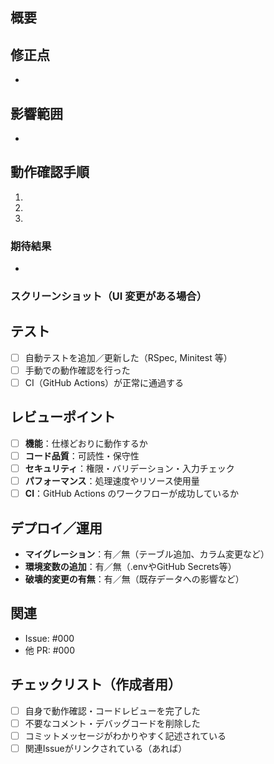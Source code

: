 ## 概要
<!-- この PR の目的・背景を 1～2 行で記載してください（例：バグ修正、UI改善、パフォーマンス向上など） -->

## 修正点
<!-- 主な変更点を箇条書きで記載してください（例：バリデーション追加、デザイン調整など） -->
- 

## 影響範囲
<!-- この変更が影響する画面・機能・ファイルなどを記載してください（例：todo一覧画面、Userモデルなど） -->
- 

## 動作確認手順
<!-- レビュアーが確認しやすいように、操作手順を具体的に記載してください -->
1. 
2. 
3. 

### 期待結果
<!-- 上記の操作を行った際に、どう表示・動作すべきかを記載してください -->
- 

### スクリーンショット（UI 変更がある場合）
<!-- 変更前後のスクリーンショットやGIFを貼ってください。なければ省略可能です -->

## テスト
<!-- 自動・手動を問わず、実施したテストの種類をチェックしてください -->
- [ ] 自動テストを追加／更新した（RSpec, Minitest 等）
- [ ] 手動での動作確認を行った
- [ ] CI（GitHub Actions）が正常に通過する

## レビューポイント
<!-- レビュアーに特に見てほしい点があればチェックを入れてください -->
- [ ] **機能**：仕様どおりに動作するか  
- [ ] **コード品質**：可読性・保守性  
- [ ] **セキュリティ**：権限・バリデーション・入力チェック  
- [ ] **パフォーマンス**：処理速度やリソース使用量  
- [ ] **CI**：GitHub Actions のワークフローが成功しているか  

## デプロイ／運用
<!-- 該当する項目にチェックを入れて、必要に応じて補足してください -->
- **マイグレーション**：有／無（テーブル追加、カラム変更など）
- **環境変数の追加**：有／無（.envやGitHub Secrets等）
- **破壊的変更の有無**：有／無（既存データへの影響など）

## 関連
<!-- 関連するIssueやPRがあれば番号で記載してください -->
- Issue: #000
- 他 PR: #000

## チェックリスト（作成者用）
<!-- PR作成前に確認した内容にチェックを入れてください -->
- [ ] 自身で動作確認・コードレビューを完了した  
- [ ] 不要なコメント・デバッグコードを削除した  
- [ ] コミットメッセージがわかりやすく記述されている  
- [ ] 関連Issueがリンクされている（あれば）  
